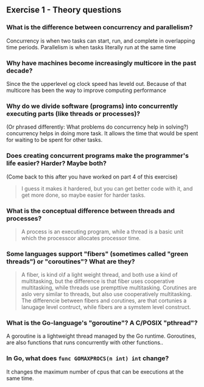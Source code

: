 Exercise 1 - Theory questions
-----------------------------
 
 ### What is the difference between concurrency and parallelism?
 Concurrency is when two tasks can start, run, and complete in overlapping time periods. Parallelism is when tasks literally run at the same time
 
 ### Why have machines become increasingly multicore in the past decade?
 Since the the upperlevel og clock speed has leveld out. Because of that multicore has been the way to improve computing performance
 
 ### Why do we divide software (programs) into concurrently executing parts (like threads or processes)?
 (Or phrased differently: What problems do concurrency help in solving?)
 concurrency helps in doing more task. It allows the time that would be spent for waiting to be spent for other tasks.
 
 ### Does creating concurrent programs make the programmer's life easier? Harder? Maybe both?
 (Come back to this after you have worked on part 4 of this exercise)
 > I guess it makes it hardered, but you can get better code with it, and get more done, so maybe easier for harder tasks.
 
 ### What is the conceptual difference between threads and processes?
 > A process is an executing program, while a thread is a basic unit which the processcor allocates processor time. 
 
 ### Some languages support "fibers" (sometimes called "green threads") or "coroutines"? What are they?
 > A fiber, is kind o\f a light weight thread, and both use a kind of multitasking, but the difference is that fiber uses cooperative multitasking, while threads use prempttive multitasking. Corutines are aslo very similar to threads, but also use  cooperatively multitasking. The differencie between fibers and corutines, are that cortunies a lanugage level contruct, while fibers are a symstem level construct.
 
 
 ### What is the Go-language's "goroutine"? A C/POSIX "pthread"?
 A goroutine is a lightweight thread managed by the Go runtime. Goroutines, are also functions that runs concurrently with other functions..
 
 ### In Go, what does `func GOMAXPROCS(n int) int` change? 
It changes the maximum number of cpus that can be executions at the same time.



 
 
 
 
